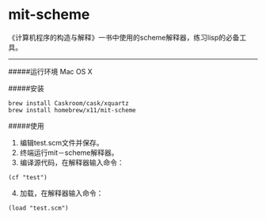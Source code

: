 # mit-scheme


《计算机程序的构造与解释》一书中使用的scheme解释器，练习lisp的必备工具。

---

#####运行环境
Mac OS X

#####安装
```
brew install Caskroom/cask/xquartz
brew install homebrew/x11/mit-scheme
```
#####使用

1. 编辑test.scm文件并保存。
2. 终端运行mit－scheme解释器。
3. 编译源代码，在解释器输入命令：
```
(cf "test")
```

4. 加载，在解释器输入命令：
```
(load "test.scm")
```